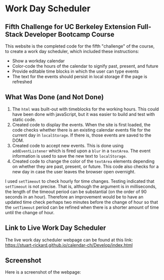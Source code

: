 # Work Day Scheduler

## Fifth Challenge for UC Berkeley Extension Full-Stack Developer Bootcamp Course

This website is the completed code for the fifth "challenge" of the course, to create a work day scheduler, which included these instructions:
* Show a workday calendar
* Color-code the hours of the calendar to signify past, present, and future
* Provide editable time blocks in which the user can type events
* The text for the events should persist in local storage if the page is refreshed

## What Was Done (and Not Done)

1. The `html` was built-out with timeblocks for the working hours.  This could have been done with javaScript, but it was easier to build and test with static code.
2. Created code to display the events.  When the site is first loaded, the code checks whether there is an existing calendar events file for the current day in `localStorage`.  If there is, those events are saved to the DOM.
3. Created code to accept new events.  This is done using `addEventListener` which is fired upon a `blur` in a `textArea`.  The event information is used to save the new text to `localStorage`.
4. Created code to change the color of the `textArea` elements depending on whether they are past, present, or future.  This code also checks for a new day in case the user leaves the browser open overnight.

I used `setTimeout` to check hourly for time changes.  Testing indicated that `setTimeout` is not precise.  That is, although the argument is in milliseconds, the length of the timeout period can be substantial (on the order of 90 seconds in an hour).  Therefore an improvement would be to have an updated time check perhaps two minutes before the change of hour so that the `setTimeout` period can be refined when there is a shorter amount of time until the change of hour.
  
## Link to Live Work Day Scheduler
  
The live work day scheduler webpage can be found at this link: 
https://stuart-rickard.github.io/calendar-ch/Develop/index.html

## Screenshot

Here is a screenshot of the webpage:


